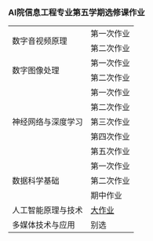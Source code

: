 ### AI院信息工程专业第五学期选修课作业

<table>
  	<tr>
		<td rowspan="2">数字音视频原理</td>
		<td>第一次作业</td>
    </tr>
    <tr>
        <td>第二次作业</td>
    <tr>
    <tr>
		<td rowspan="2">数字图像处理</td>
		<td>第一次作业</td>
    </tr>
    <tr>
        <td>第二次作业</td>
    <tr>
    <tr>
		<td rowspan="5">神经网络与深度学习</td>
		<td>第一次作业</td>
    </tr>
    <tr>
        <td>第二次作业</td>
    </tr>
    <tr>
        <td>第三次作业</td>
    </tr>
    <tr>
        <td>第四次作业</td>
    </tr>
    <tr>
        <td>第五次作业</td>
    </tr>
    <tr>
		<td rowspan="3">数据科学基础</td>
		<td>第一次作业</td>
    </tr>
    <tr>
        <td>第二次作业</td>
    </tr>
    <tr>
        <td>期中作业</td>
    </tr>
    <tr>
		<td>人工智能原理与技术</td>
		<td><a href="https://github.com/kamuy-shennai/Elective-coursework-for-the-fifth-semester/tree/main/%E4%BA%BA%E5%B7%A5%E6%99%BA%E8%83%BD%E5%8E%9F%E7%90%86%E4%B8%8E%E5%BA%94%E7%94%A8" >大作业</a></td>
    </tr>
    <tr>
		<td>多媒体技术与应用</td>
		<td>别选</td>
    </tr>
</table>
